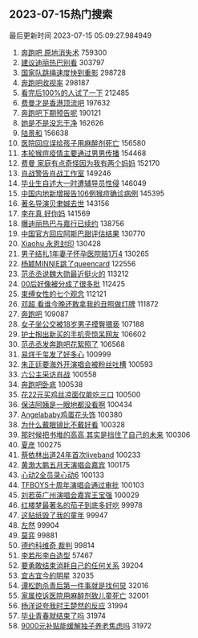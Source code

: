 ## 2023-07-15热门搜索 
最后更新时间 2023-07-15 05:09:27.984949 
1. [奔跑吧 原地消失术](https://s.weibo.com/weibo?q=%E5%A5%94%E8%B7%91%E5%90%A7%20%E5%8E%9F%E5%9C%B0%E6%B6%88%E5%A4%B1%E6%9C%AF&t=31&band_rank=1&Refer=top) 759300
1. [建议迪丽热巴别看](https://s.weibo.com/weibo?q=%23%E5%BB%BA%E8%AE%AE%E8%BF%AA%E4%B8%BD%E7%83%AD%E5%B7%B4%E5%88%AB%E7%9C%8B%23&t=31&band_rank=2&Refer=top) 303797
1. [国家队跳绳速度快到重影](https://s.weibo.com/weibo?q=%23%E5%9B%BD%E5%AE%B6%E9%98%9F%E8%B7%B3%E7%BB%B3%E9%80%9F%E5%BA%A6%E5%BF%AB%E5%88%B0%E9%87%8D%E5%BD%B1%23&t=31&band_rank=3&Refer=top) 298728
1. [奔跑吧收视率](https://s.weibo.com/weibo?q=%E5%A5%94%E8%B7%91%E5%90%A7%E6%94%B6%E8%A7%86%E7%8E%87&t=31&band_rank=4&Refer=top) 298187
1. [看完后100%的人试了一下](https://s.weibo.com/weibo?q=%23%E7%9C%8B%E5%AE%8C%E5%90%8E100%25%E7%9A%84%E4%BA%BA%E8%AF%95%E4%BA%86%E4%B8%80%E4%B8%8B%23&t=31&band_rank=5&Refer=top) 212485
1. [费曼才是香港顶流吧](https://s.weibo.com/weibo?q=%23%E8%B4%B9%E6%9B%BC%E6%89%8D%E6%98%AF%E9%A6%99%E6%B8%AF%E9%A1%B6%E6%B5%81%E5%90%A7%23&t=31&band_rank=6&Refer=top) 197632
1. [奔跑吧下期预告呢](https://s.weibo.com/weibo?q=%23%E5%A5%94%E8%B7%91%E5%90%A7%E4%B8%8B%E6%9C%9F%E9%A2%84%E5%91%8A%E5%91%A2%23&t=31&band_rank=7&Refer=top) 190121
1. [她是不是没忘干净](https://s.weibo.com/weibo?q=%E5%A5%B9%E6%98%AF%E4%B8%8D%E6%98%AF%E6%B2%A1%E5%BF%98%E5%B9%B2%E5%87%80&t=31&band_rank=8&Refer=top) 162626
1. [陆景和](https://s.weibo.com/weibo?q=%E9%99%86%E6%99%AF%E5%92%8C&t=31&band_rank=9&Refer=top) 156638
1. [医院回应误给孩子用麻醉剂死亡](https://s.weibo.com/weibo?q=%23%E5%8C%BB%E9%99%A2%E5%9B%9E%E5%BA%94%E8%AF%AF%E7%BB%99%E5%AD%A9%E5%AD%90%E7%94%A8%E9%BA%BB%E9%86%89%E5%89%82%E6%AD%BB%E4%BA%A1%23&t=31&band_rank=10&Refer=top) 156580
1. [本轮猴痘疫情主要通过男男传播](https://s.weibo.com/weibo?q=%23%E6%9C%AC%E8%BD%AE%E7%8C%B4%E7%97%98%E7%96%AB%E6%83%85%E4%B8%BB%E8%A6%81%E9%80%9A%E8%BF%87%E7%94%B7%E7%94%B7%E4%BC%A0%E6%92%AD%23&t=31&band_rank=11&Refer=top) 154468
1. [费曼 家庭有点奇怪因为我有两个妈妈](https://s.weibo.com/weibo?q=%E8%B4%B9%E6%9B%BC%20%E5%AE%B6%E5%BA%AD%E6%9C%89%E7%82%B9%E5%A5%87%E6%80%AA%E5%9B%A0%E4%B8%BA%E6%88%91%E6%9C%89%E4%B8%A4%E4%B8%AA%E5%A6%88%E5%A6%88&t=31&band_rank=12&Refer=top) 152170
1. [肖战警告肖战工作室](https://s.weibo.com/weibo?q=%23%E8%82%96%E6%88%98%E8%AD%A6%E5%91%8A%E8%82%96%E6%88%98%E5%B7%A5%E4%BD%9C%E5%AE%A4%23&t=31&band_rank=13&Refer=top) 149246
1. [毕业生自述大一时遭辅导员性侵](https://s.weibo.com/weibo?q=%23%E6%AF%95%E4%B8%9A%E7%94%9F%E8%87%AA%E8%BF%B0%E5%A4%A7%E4%B8%80%E6%97%B6%E9%81%AD%E8%BE%85%E5%AF%BC%E5%91%98%E6%80%A7%E4%BE%B5%23&t=31&band_rank=14&Refer=top) 146049
1. [中国内地新增报告106例猴痘确诊病例](https://s.weibo.com/weibo?q=%23%E4%B8%AD%E5%9B%BD%E5%86%85%E5%9C%B0%E6%96%B0%E5%A2%9E%E6%8A%A5%E5%91%8A106%E4%BE%8B%E7%8C%B4%E7%97%98%E7%A1%AE%E8%AF%8A%E7%97%85%E4%BE%8B%23&t=31&band_rank=15&Refer=top) 145395
1. [著名导演贝聿娍去世](https://s.weibo.com/weibo?q=%23%E8%91%97%E5%90%8D%E5%AF%BC%E6%BC%94%E8%B4%9D%E8%81%BF%E5%A8%8D%E5%8E%BB%E4%B8%96%23&t=31&band_rank=16&Refer=top) 143156
1. [李在真 好你妈](https://s.weibo.com/weibo?q=%E6%9D%8E%E5%9C%A8%E7%9C%9F%20%E5%A5%BD%E4%BD%A0%E5%A6%88&t=31&band_rank=17&Refer=top) 141569
1. [曝迪丽热巴与嘉行已续约](https://s.weibo.com/weibo?q=%23%E6%9B%9D%E8%BF%AA%E4%B8%BD%E7%83%AD%E5%B7%B4%E4%B8%8E%E5%98%89%E8%A1%8C%E5%B7%B2%E7%BB%AD%E7%BA%A6%23&t=31&band_rank=18&Refer=top) 138756
1. [中国官方回应阿斯巴甜评估结果](https://s.weibo.com/weibo?q=%23%E4%B8%AD%E5%9B%BD%E5%AE%98%E6%96%B9%E5%9B%9E%E5%BA%94%E9%98%BF%E6%96%AF%E5%B7%B4%E7%94%9C%E8%AF%84%E4%BC%B0%E7%BB%93%E6%9E%9C%23&t=31&band_rank=19&Refer=top) 130770
1. [Xiaohu 永恩封印](https://s.weibo.com/weibo?q=Xiaohu%20%E6%B0%B8%E6%81%A9%E5%B0%81%E5%8D%B0&t=31&band_rank=20&Refer=top) 130428
1. [男子结扎1年妻子怀孕医院赔1万4](https://s.weibo.com/weibo?q=%23%E7%94%B7%E5%AD%90%E7%BB%93%E6%89%8E1%E5%B9%B4%E5%A6%BB%E5%AD%90%E6%80%80%E5%AD%95%E5%8C%BB%E9%99%A2%E8%B5%941%E4%B8%874%23&t=31&band_rank=21&Refer=top) 130265
1. [杨颖MINNIE跳了queencard](https://s.weibo.com/weibo?q=%23%E6%9D%A8%E9%A2%96MINNIE%E8%B7%B3%E4%BA%86queencard%23&t=31&band_rank=22&Refer=top) 122556
1. [范丞丞说魏大勋最近挺火的](https://s.weibo.com/weibo?q=%23%E8%8C%83%E4%B8%9E%E4%B8%9E%E8%AF%B4%E9%AD%8F%E5%A4%A7%E5%8B%8B%E6%9C%80%E8%BF%91%E6%8C%BA%E7%81%AB%E7%9A%84%23&t=31&band_rank=23&Refer=top) 113212
1. [00后好像被分成了很多批](https://s.weibo.com/weibo?q=00%E5%90%8E%E5%A5%BD%E5%83%8F%E8%A2%AB%E5%88%86%E6%88%90%E4%BA%86%E5%BE%88%E5%A4%9A%E6%89%B9&t=31&band_rank=24&Refer=top) 112425
1. [束缚女性的七个观念](https://s.weibo.com/weibo?q=%E6%9D%9F%E7%BC%9A%E5%A5%B3%E6%80%A7%E7%9A%84%E4%B8%83%E4%B8%AA%E8%A7%82%E5%BF%B5&t=31&band_rank=25&Refer=top) 112121
1. [邓超 看谁今晚还敢拿我的丑照做灯牌](https://s.weibo.com/weibo?q=%E9%82%93%E8%B6%85%20%E7%9C%8B%E8%B0%81%E4%BB%8A%E6%99%9A%E8%BF%98%E6%95%A2%E6%8B%BF%E6%88%91%E7%9A%84%E4%B8%91%E7%85%A7%E5%81%9A%E7%81%AF%E7%89%8C&t=31&band_rank=26&Refer=top) 111872
1. [奔跑吧](https://s.weibo.com/weibo?q=%E5%A5%94%E8%B7%91%E5%90%A7&t=31&band_rank=27&Refer=top) 109087
1. [女子坐公交被18岁男子摸臀猥亵](https://s.weibo.com/weibo?q=%23%E5%A5%B3%E5%AD%90%E5%9D%90%E5%85%AC%E4%BA%A4%E8%A2%AB18%E5%B2%81%E7%94%B7%E5%AD%90%E6%91%B8%E8%87%80%E7%8C%A5%E4%BA%B5%23&t=31&band_rank=28&Refer=top) 107188
1. [护士掏出新买的手机壳惊呆网友](https://s.weibo.com/weibo?q=%23%E6%8A%A4%E5%A3%AB%E6%8E%8F%E5%87%BA%E6%96%B0%E4%B9%B0%E7%9A%84%E6%89%8B%E6%9C%BA%E5%A3%B3%E6%83%8A%E5%91%86%E7%BD%91%E5%8F%8B%23&t=31&band_rank=29&Refer=top) 106602
1. [范丞丞发奔跑吧花絮照了](https://s.weibo.com/weibo?q=%23%E8%8C%83%E4%B8%9E%E4%B8%9E%E5%8F%91%E5%A5%94%E8%B7%91%E5%90%A7%E8%8A%B1%E7%B5%AE%E7%85%A7%E4%BA%86%23&t=31&band_rank=30&Refer=top) 106568
1. [易烊千玺发了好多心](https://s.weibo.com/weibo?q=%23%E6%98%93%E7%83%8A%E5%8D%83%E7%8E%BA%E5%8F%91%E4%BA%86%E5%A5%BD%E5%A4%9A%E5%BF%83%23&t=31&band_rank=31&Refer=top) 100999
1. [朱正廷要海外开演唱会被粉丝吐槽](https://s.weibo.com/weibo?q=%23%E6%9C%B1%E6%AD%A3%E5%BB%B7%E8%A6%81%E6%B5%B7%E5%A4%96%E5%BC%80%E6%BC%94%E5%94%B1%E4%BC%9A%E8%A2%AB%E7%B2%89%E4%B8%9D%E5%90%90%E6%A7%BD%23&t=31&band_rank=32&Refer=top) 100593
1. [六公主采访肖战](https://s.weibo.com/weibo?q=%23%E5%85%AD%E5%85%AC%E4%B8%BB%E9%87%87%E8%AE%BF%E8%82%96%E6%88%98%23&t=31&band_rank=33&Refer=top) 100558
1. [奔跑吧卧底](https://s.weibo.com/weibo?q=%E5%A5%94%E8%B7%91%E5%90%A7%E5%8D%A7%E5%BA%95&t=31&band_rank=34&Refer=top) 100538
1. [花22元买鸡丝凉面仅能吃三口](https://s.weibo.com/weibo?q=%23%E8%8A%B122%E5%85%83%E4%B9%B0%E9%B8%A1%E4%B8%9D%E5%87%89%E9%9D%A2%E4%BB%85%E8%83%BD%E5%90%83%E4%B8%89%E5%8F%A3%23&t=31&band_rank=35&Refer=top) 100500
1. [保洁阿姨是一眼地都没看啊](https://s.weibo.com/weibo?q=%E4%BF%9D%E6%B4%81%E9%98%BF%E5%A7%A8%E6%98%AF%E4%B8%80%E7%9C%BC%E5%9C%B0%E9%83%BD%E6%B2%A1%E7%9C%8B%E5%95%8A&t=31&band_rank=36&Refer=top) 100434
1. [Angelababy鸡蛋花头饰](https://s.weibo.com/weibo?q=%23Angelababy%E9%B8%A1%E8%9B%8B%E8%8A%B1%E5%A4%B4%E9%A5%B0%23&t=31&band_rank=37&Refer=top) 100380
1. [为什么戴眼镜比不戴好看](https://s.weibo.com/weibo?q=%23%E4%B8%BA%E4%BB%80%E4%B9%88%E6%88%B4%E7%9C%BC%E9%95%9C%E6%AF%94%E4%B8%8D%E6%88%B4%E5%A5%BD%E7%9C%8B%23&t=31&band_rank=38&Refer=top) 100328
1. [那时候把书堆的高高 其实是挡住了自己的未来](https://s.weibo.com/weibo?q=%E9%82%A3%E6%97%B6%E5%80%99%E6%8A%8A%E4%B9%A6%E5%A0%86%E7%9A%84%E9%AB%98%E9%AB%98%20%E5%85%B6%E5%AE%9E%E6%98%AF%E6%8C%A1%E4%BD%8F%E4%BA%86%E8%87%AA%E5%B7%B1%E7%9A%84%E6%9C%AA%E6%9D%A5&t=31&band_rank=39&Refer=top) 100306
1. [夏彦](https://s.weibo.com/weibo?q=%E5%A4%8F%E5%BD%A6&t=31&band_rank=40&Refer=top) 100275
1. [蔡依林出道24年首次liveband](https://s.weibo.com/weibo?q=%23%E8%94%A1%E4%BE%9D%E6%9E%97%E5%87%BA%E9%81%9324%E5%B9%B4%E9%A6%96%E6%AC%A1liveband%23&t=31&band_rank=41&Refer=top) 100233
1. [黄渤大鹏五月天演唱会嘉宾](https://s.weibo.com/weibo?q=%23%E9%BB%84%E6%B8%A4%E5%A4%A7%E9%B9%8F%E4%BA%94%E6%9C%88%E5%A4%A9%E6%BC%94%E5%94%B1%E4%BC%9A%E5%98%89%E5%AE%BE%23&t=31&band_rank=42&Refer=top) 100175
1. [心动2全员录心动6](https://s.weibo.com/weibo?q=%23%E5%BF%83%E5%8A%A82%E5%85%A8%E5%91%98%E5%BD%95%E5%BF%83%E5%8A%A86%23&t=31&band_rank=43&Refer=top) 100133
1. [TFBOYS十周年演唱会通过审批](https://s.weibo.com/weibo?q=%23TFBOYS%E5%8D%81%E5%91%A8%E5%B9%B4%E6%BC%94%E5%94%B1%E4%BC%9A%E9%80%9A%E8%BF%87%E5%AE%A1%E6%89%B9%23&t=31&band_rank=44&Refer=top) 100103
1. [刘若英广州演唱会嘉宾王宝强](https://s.weibo.com/weibo?q=%23%E5%88%98%E8%8B%A5%E8%8B%B1%E5%B9%BF%E5%B7%9E%E6%BC%94%E5%94%B1%E4%BC%9A%E5%98%89%E5%AE%BE%E7%8E%8B%E5%AE%9D%E5%BC%BA%23&t=31&band_rank=45&Refer=top) 100029
1. [红楼梦最著名的茄子到底多好吃](https://s.weibo.com/weibo?q=%23%E7%BA%A2%E6%A5%BC%E6%A2%A6%E6%9C%80%E8%91%97%E5%90%8D%E7%9A%84%E8%8C%84%E5%AD%90%E5%88%B0%E5%BA%95%E5%A4%9A%E5%A5%BD%E5%90%83%23&t=31&band_rank=46&Refer=top) 99978
1. [这贴纸毁了我的童年](https://s.weibo.com/weibo?q=%23%E8%BF%99%E8%B4%B4%E7%BA%B8%E6%AF%81%E4%BA%86%E6%88%91%E7%9A%84%E7%AB%A5%E5%B9%B4%23&t=31&band_rank=47&Refer=top) 99947
1. [左然](https://s.weibo.com/weibo?q=%E5%B7%A6%E7%84%B6&t=31&band_rank=48&Refer=top) 99904
1. [莫弈](https://s.weibo.com/weibo?q=%E8%8E%AB%E5%BC%88&t=31&band_rank=49&Refer=top) 99881
1. [德约科维奇 裁判](https://s.weibo.com/weibo?q=%E5%BE%B7%E7%BA%A6%E7%A7%91%E7%BB%B4%E5%A5%87%20%E8%A3%81%E5%88%A4&t=31&band_rank=50&Refer=top) 99814
1. [李若彤李白造型](https://s.weibo.com/weibo?q=%23%E6%9D%8E%E8%8B%A5%E5%BD%A4%E6%9D%8E%E7%99%BD%E9%80%A0%E5%9E%8B%23&t=31&band_rank=6&Refer=top) 57467
1. [要勇敢结束消耗自己的任何关系](https://s.weibo.com/weibo?q=%E8%A6%81%E5%8B%87%E6%95%A2%E7%BB%93%E6%9D%9F%E6%B6%88%E8%80%97%E8%87%AA%E5%B7%B1%E7%9A%84%E4%BB%BB%E4%BD%95%E5%85%B3%E7%B3%BB&t=31&band_rank=21&Refer=top) 39204
1. [宜古宜今的明星](https://s.weibo.com/weibo?q=%23%E5%AE%9C%E5%8F%A4%E5%AE%9C%E4%BB%8A%E7%9A%84%E6%98%8E%E6%98%9F%23&t=31&band_rank=28&Refer=top) 32035
1. [谭松韵杀青后第一件事就是找何炅](https://s.weibo.com/weibo?q=%23%E8%B0%AD%E6%9D%BE%E9%9F%B5%E6%9D%80%E9%9D%92%E5%90%8E%E7%AC%AC%E4%B8%80%E4%BB%B6%E4%BA%8B%E5%B0%B1%E6%98%AF%E6%89%BE%E4%BD%95%E7%82%85%23&t=31&band_rank=34&Refer=top) 32016
1. [家属控诉医院用麻醉剂致儿童死亡](https://s.weibo.com/weibo?q=%23%E5%AE%B6%E5%B1%9E%E6%8E%A7%E8%AF%89%E5%8C%BB%E9%99%A2%E7%94%A8%E9%BA%BB%E9%86%89%E5%89%82%E8%87%B4%E5%84%BF%E7%AB%A5%E6%AD%BB%E4%BA%A1%23&t=31&band_rank=40&Refer=top) 32001
1. [杨洋说夸我时王楚然的反应](https://s.weibo.com/weibo?q=%23%E6%9D%A8%E6%B4%8B%E8%AF%B4%E5%A4%B8%E6%88%91%E6%97%B6%E7%8E%8B%E6%A5%9A%E7%84%B6%E7%9A%84%E5%8F%8D%E5%BA%94%23&t=31&band_rank=42&Refer=top) 31994
1. [毕业青春就结束了吗](https://s.weibo.com/weibo?q=%23%E6%AF%95%E4%B8%9A%E9%9D%92%E6%98%A5%E5%B0%B1%E7%BB%93%E6%9D%9F%E4%BA%86%E5%90%97%23&t=31&band_rank=49&Refer=top) 31974
1. [9000元补贴能缓解独子养老焦虑吗](https://s.weibo.com/weibo?q=%239000%E5%85%83%E8%A1%A5%E8%B4%B4%E8%83%BD%E7%BC%93%E8%A7%A3%E7%8B%AC%E5%AD%90%E5%85%BB%E8%80%81%E7%84%A6%E8%99%91%E5%90%97%23&t=31&band_rank=50&Refer=top) 31972
